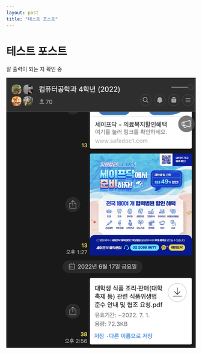 ```yaml
---
layout: post
title: "테스트 포스트"
---
```


# 테스트 포스트

잘 출력이 되는 지 확인 중 



![](../images/2022-09-04-first/516d5f56fa20fe9b4bc7eb441136e61a1154bec7.png)

